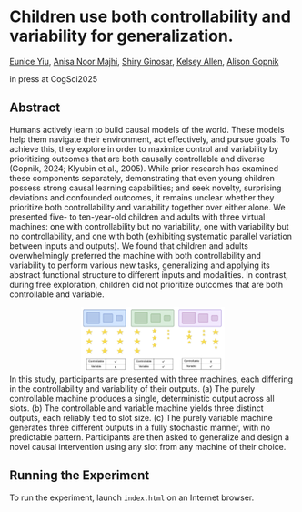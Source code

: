 # Children use both controllability and variability for generalization.
[Eunice Yiu](https://ey242.github.io/), [Anisa Noor Majhi](https://www.linkedin.com/in/anisamajhi), [Shiry Ginosar](https://shiry.ttic.edu/), [Kelsey Allen](https://k-r-allen.github.io/), [Alison Gopnik](http://alisongopnik.com/)

in press at CogSci2025

## Abstract

 Humans actively learn to build causal models of the world. These models help them navigate their environment, act effectively, and pursue goals. To achieve this, they explore in order to maximize control and variability by prioritizing outcomes that are both causally controllable and diverse (Gopnik, 2024; Klyubin et al., 2005). While prior research has examined these components separately, demonstrating that even young children possess strong causal learning capabilities; and seek novelty, surprising deviations and confounded outcomes, it remains unclear whether they prioritize both controllability and variability together over either alone. We presented five- to ten-year-old children and adults with three virtual machines: one with controllability but no variability, one with variability but no controllability, and one with both (exhibiting systematic parallel variation between inputs and outputs). We found that children and adults overwhelmingly preferred the machine with both controllability and variability to perform various new tasks, generalizing and applying its abstract functional structure to different inputs and modalities. In contrast, during free exploration, children did not prioritize outcomes that are both controllable and variable.


<div align="center">
    <img src="imgs/themachines.png" height="50%" width="50%">
</div>
In this study, participants are presented with three machines, each differing in the controllability and variability of their outputs.
(a) The purely controllable machine produces a single, deterministic output across all slots.
(b) The controllable and variable machine yields three distinct outputs, each reliably tied to slot size.
(c) The purely variable machine generates three different outputs in a fully stochastic manner, with no predictable pattern.
Participants are then asked to generalize and design a novel causal intervention using any slot from any machine of their choice.

## Running the Experiment

To run the experiment, launch `index.html` on an Internet browser.
